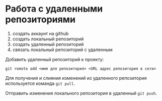 # Работа с удаленными репозиториями

1. создать аккаунт на github
2. создать локальный репозиторий 
3. создать удаленный репозиторий
4. связать локальный репозиторий с удаленным

Добавить удаленный репозиторий к проекту:
```
git remote add <имя для репозитория> <URL адрес репозитория в сети>
```
Для получения и слияния изменений из удаленного репозитория используется команда `git pull`.

Отправить изменения локального репозитория в удаленный `git push`.
